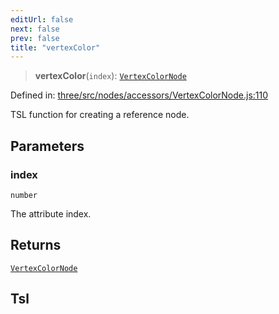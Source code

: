 ```yaml
---
editUrl: false
next: false
prev: false
title: "vertexColor"
---
```


> **vertexColor**(`index`): [`VertexColorNode`](/reference/threewebgpu/classes/vertexcolornode/)

Defined in: [three/src/nodes/accessors/VertexColorNode.js:110](https://github.com/DefinitelyMaybe/three-i18n/blob/fa57b79433d1c349ffb23a78727299c8d4190136/three/src/nodes/accessors/VertexColorNode.js#L110)

TSL function for creating a reference node.

## Parameters

### index

`number`

The attribute index.

## Returns

[`VertexColorNode`](/reference/threewebgpu/classes/vertexcolornode/)

## Tsl
